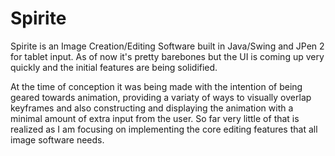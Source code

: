 # Spirite

Spirite is an Image Creation/Editing Software built in Java/Swing and JPen 2 for tablet input.  As of now it's pretty barebones but the UI is coming up very quickly and the initial features are being solidified.

At the time of conception it was being made with the intention of being geared towards animation, providing a variaty of ways to visually overlap keyframes and also constructing and displaying the animation with a minimal amount of extra input from the user.  So far very little of that is realized as I am focusing on implementing the core editing features that all image software needs.
